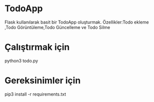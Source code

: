 # TodoApp

Flask kullanılarak basit bir TodoApp oluşturmak.
Özellikler:Todo ekleme ,Todo Görüntüleme,Todo Güncelleme ve Todo Silme

# Çalıştırmak için
python3 todo.py

# Gereksinimler için
pip3 install -r requirements.txt

